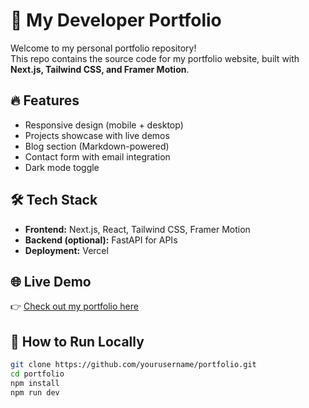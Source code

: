 # 🚀 My Developer Portfolio

Welcome to my personal portfolio repository!  
This repo contains the source code for my portfolio website, built with **Next.js, Tailwind CSS, and Framer Motion**.  

## 🔥 Features
- Responsive design (mobile + desktop)
- Projects showcase with live demos
- Blog section (Markdown-powered)
- Contact form with email integration
- Dark mode toggle

## 🛠 Tech Stack
- **Frontend:** Next.js, React, Tailwind CSS, Framer Motion  
- **Backend (optional):** FastAPI for APIs  
- **Deployment:** Vercel  

## 🌐 Live Demo
👉 [Check out my portfolio here](https://yourdomain.com)

## 📂 How to Run Locally
```bash
git clone https://github.com/yourusername/portfolio.git
cd portfolio
npm install
npm run dev
